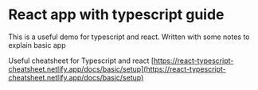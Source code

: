 # React app with typescript guide



This is a useful demo for typescript and react. Written with some notes to explain basic app

Useful cheatsheet for Typescript and react [https://react-typescript-cheatsheet.netlify.app/docs/basic/setup](https://react-typescript-cheatsheet.netlify.app/docs/basic/setup)